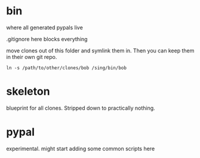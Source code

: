 # bin

where all generated pypals live

.gitignore here blocks everything

move clones out of this folder and symlink them in. Then you can keep them in their own git repo.

```
ln -s /path/to/other/clones/bob /sing/bin/bob
```

# skeleton
blueprint for all clones. Stripped down to practically nothing.

# pypal
experimental. might start adding some common scripts here
